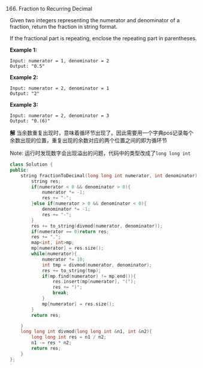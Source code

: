 166. Fraction to Recurring Decimal

Given two integers representing the numerator and denominator of a fraction, return the fraction in string format.

If the fractional part is repeating, enclose the repeating part in parentheses.

**Example 1:**

```
Input: numerator = 1, denominator = 2
Output: "0.5"
```

**Example 2:**

```
Input: numerator = 2, denominator = 1
Output: "2"
```

**Example 3:**

```
Input: numerator = 2, denominator = 3
Output: "0.(6)"
```

**解**	当余数重复出现时，意味着循环节出现了。因此需要用一个字典pos记录每个余数出现的位置，重复出现的余数对应的两个位置之间的即为循环节

Note: 运行时发现数字会出现溢出的问题，代码中的类型改成了`long long int`

```c++
class Solution {
public:
    string fractionToDecimal(long long int numerator, int denominator) {
        string res;
        if(numerator < 0 && denominator > 0){
            numerator *= -1;
            res += "-";
        }else if(numerator > 0 && denominator < 0){
            denominator *= -1;
            res += "-";
        }
        res += to_string(divmod(numerator, denominator));
        if(numerator == 0)return res;
        res += ".";
        map<int, int>mp;
        mp[numerator] = res.size();
        while(numerator){
            numerator *= 10;
            int tmp = divmod(numerator, denominator);
            res += to_string(tmp);
            if(mp.find(numerator) != mp.end()){
                res.insert(mp[numerator], "(");
                res += ")";
                break;
            }
            mp[numerator] = res.size();
        }
        return res;

    }
    long long int divmod(long long int &n1, int &n2){
        long long int res = n1 / n2;
        n1 -= res * n2;
        return res;
    }
};
```

